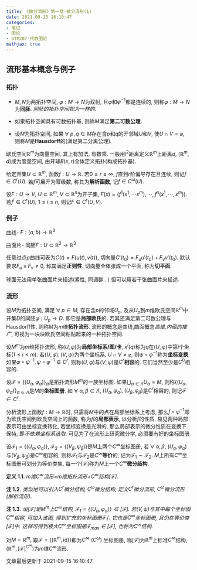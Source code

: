 ```yaml
---
title: 《微分流形》第一章-微分流形(1)
date: 2021-09-15 16:10:47
categories: 
- 笔记
- 图论
- GTM207-代数图论
mathjax: true
---
```


流形基本概念与例子
------------------

### 拓扑

-   $M,N$为两拓扑空间, $\varphi:M\rightarrow N$为双射,
    且$\varphi$和$\varphi^{-1}$都是连续的,
    则称$\varphi:M\rightarrow N$为**同胚**. *同胚的拓扑空间视为一样的.*

-   如果拓扑空间具有可数拓扑基, 则称$M$满足**第二可数公理**.

-   设$M$为拓扑空间,
    如果$\,\forall\,p,q\in M$存在含$p$和$q$的开邻域$U$和$V$,
    使$U\cap V=\varnothing$, 则称$M$是**Hausdorff**的(满足第二分离公理).

欧氏空间$\mathbb{R}^m$为向量空间, 其上有加法, 有数乘.
一般用$l^2$距离定义$\mathbb{R}^m$上距离$d,$
$(\mathbb{R}^m,d)$成为度量空间, 由开球$B(x,r)$全体定义拓扑(构成拓扑基).

给定开集$U\subset\mathbb{R}^m,$ 函数$f:U\rightarrow \mathbb{R}.$
若$0\le r\le \infty,$ $f$直到$r$阶偏导存在且连续, 则记$f\in C^r(U).$
若$f$可展开为幂级数, 称其为**解析函数**, 记$f\in C^\omega(U).$

设$F:U\rightarrow V,$ $U\subset \mathbb{R}^m,$
$V\subset \mathbb{R}^n$为开子集,
$F(x)=(f^1(x^1,\cdots x^m),\cdots, f^n(x^1,\cdots, x^m)).$
若$f^i\in C^r(U),$ $1\le i\le n,$ 则记$F\in C^r(U,V).$

### 例子

曲线- $F:(a,b)\rightarrow \mathbb{R}^3$

曲面片- 同胚$F:U\subset \mathbb{R}^2\rightarrow \mathbb{R}^3$

任意过点$p$曲线可表为$C(t)=F(u(t),v(t)),$
切向量$C'(t_0)=F_uu'(t_0)+F_vv'(t_0).$ 默认要求$F_u\times F_v\neq 0,$
称其满足**正则性**. 切向量全体张成一个平面, 称为**切平面**.

球面无法用单张曲面片来描述(紧性, 同调群\...) 但可以用若干张曲面片来描述.

### 流形

设$M$为拓扑空间, 满足$\,\forall\,p\in M,$ 存在含$p$的邻域$U_p$,
及从$U_p$到$m$维欧氏空间$\mathbb{R}^m$中开集$D$的同胚$\varphi:U_p\rightarrow D.$
即它是**局部欧氏**的. 若其还满足第二可数公理与Hausdorff性,
则称$M$为$m$维**拓扑流形**. 流形的概念是曲线,曲面概念*高维,内蕴的推广*,
可视为一块块欧氏空间粘贴起来的一种拓扑空间.

设$M^m$为$m$维拓扑流形, 称$(U,\varphi)$为**局部坐标系/图/卡**,
$x^i(q)$称为$q$在$(U,\varphi)$中第$i$个坐标($1\le i\le m$).
若$(U,\varphi),(V,\psi)$为两个坐标系, $U\cap V\neq \varnothing,$
则$\psi\circ \varphi^{-1}$称为**坐标变换**.
如果$\varphi\circ \psi^{-1},\psi\circ \varphi^{-1}\in C^r,$
则称$(U,\varphi)$与$(V,\psi)$是$C^r$**相容**的.
它们当然至少是$C^0$相容的.

设$\mathcal{F}=\{(U_\alpha,\varphi_\alpha)\}_{\alpha}$是拓扑流形$M^m$的一族坐标图.
如果$\bigcup_{\alpha\in \Lambda} U_{\alpha}=M,$
则称$\{(U_\alpha,\varphi_\alpha)\}_{\alpha\in \Lambda}$是$M$的**坐标图册**.
如$\,\forall\,\alpha,\beta\in \Lambda,$
$(U_\alpha,\varphi_\alpha),(U_\beta,\varphi_\beta)$是$C^r$相容的,
则记$\mathcal{F}\in C^r.$

分析流形上函数$f:M\rightarrow \mathbb{R}$时,
只需将$M$中的点在局部坐标系上考虑,
那么$f\circ\varphi^{-1}$即为欧氏空间到欧氏空间上的函数,
称为$f$的**局部表示**, 以分析$f$的性质.
易见两种局部表示可由坐标变换转化, 若坐标变换是光滑的,
那么局部表示的微分性质在变换下保持, 即*不依赖坐标系选取*.
可见为了在流形上研究微分学, 必须要有好的坐标图册.

设$\mathcal{F}_1=\{(U_\alpha,\varphi_\alpha)\},$
$\mathcal{F}_2=\{(V_\beta,\psi_\beta)\}$是$M$上两个$C^\infty$坐标图册,
若$\,\forall\,\alpha,\beta,$
$(U_\alpha,\varphi_\alpha)$与$(V_\beta,\psi_\beta)$是$C^\infty$相容的,
则称$\mathcal{F}_1$与$\mathcal{F}_2$是$C^\infty$**等价**的,
记为$\mathcal{F}_1\sim \mathcal{F}_2.$
$M$上所有$C^\infty$坐标图册可划分为等价类集,
每一个$[\mathcal{F}]$称为$M$上一个$C^\infty$**微分结构**.

**定义 1.1**. *$m$维$C^\infty$流形=$m$维拓扑流形+$C^\infty$结构\[$\mathcal{F}$\].* 

**注 1.2**. *类似地可以引入$C^r$微分结构, $C^\omega$微分结构, 定义$C^r$微分流形, $C^\omega$微分流形(解析流形).* 

**注 1.3**. *设$[\mathcal{F}]$是$M^m$上$C^\infty$结构, $\mathcal{F}_1=\{(U_\alpha,\varphi_\alpha)\}\in [\mathcal{F}].$ 若$(V,\psi)$与其中每个坐标图$C^\infty$相容, 可加入该图, 得到扩充的坐标图册$\mathcal{F}_1'.$ 它也是$C^\infty$坐标图册, 且仍在等价类$[\mathcal{F}]$中. 这样可得到极大$C^\infty$坐标图册$\mathcal{F}_{\max}\in [\mathcal{F}],$ 也称为$C^\infty$结构.* 

对$M=\mathbb{R}^m,$
取$\mathcal{F}=\{(\mathbb{R}^m,\mathrm{id})\}$即为$C^\infty$
$(C^\omega)$ 坐标图册,
称$[\mathcal{F}]$为$\mathbb{R}^m$上标准$C^\infty$结构,
$(\mathbb{R}^m,[\mathcal{F}]^{C^\infty})$为$m$维$C^\infty$流形.

文章最后更新于 2021-09-15 16:10:47 
